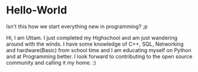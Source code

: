 # Hello-World
Isn't this how we start everything new in programming? ;p

Hi, I am Uttam.
I just completed my Highschool and am just wandering around with the winds. I have some knowledge of C++, SQL, Networking and hardware(Basic) from school time and I am educating myself on Python and at Programming better.
I look forward to contributing to the open source community and calling it my home. :)
